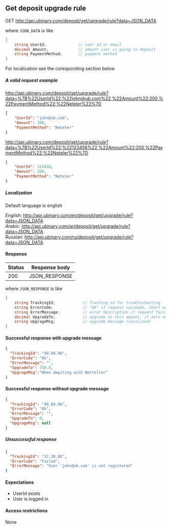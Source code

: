 ﻿## Get deposit upgrade rule

GET http://api.ubinary.com/deposit/get/upgrade/rule?data=JSON_DATA

where `JSON_DATA` is like

```C#
{
    string UserId;              // user id or email
    decimal Amount;             // amount user is going to deposit
    string PaymentMethod;       // payment method
}
```

For localication see the coresponding section below


##### A valid request example

http://api.ubinary.com/deposit/get/upgrade/rule?data=%7B%22UserId%22:%22john@ub.com%22,%22Amount%22:200,%22PaymentMethod%22:%22Neteler%22%7D

```json
{
    "UserId": "john@ub.com",
    "Amount": 200,
    "PaymentMethod": "Neteler"
}
```

http://api.ubinary.com/deposit/get/upgrade/rule?data=%7B%22UserId%22:%22123456%22,%22Amount%22:200,%22PaymentMethod%22:%22Neteler%22%7D

```json
{
    "UserId": 123456,
    "Amount": 200,
    "PaymentMethod": "Neteler"
}
```

##### Localization

Default language is english

*English*:  http://api.ubinary.com/en/deposit/get/upgrade/rule?data=JSON_DATA   
*Arabic*:  http://api.ubinary.com/ar/deposit/get/upgrade/rule?data=JSON_DATA   
*Russian*:  http://api.ubinary.com/ru/deposit/get/upgrade/rule?data=JSON_DATA   



#### Response

Status | Response body
-------|--------------
200    | JSON_RESPONSE

where `JSON_RESPONSE` is like

```C#
{
    string TrackingId;            // Tracking id for troubleshooting
    string ErrorCode;             // "Ok" if request succeeds, short error code if request fails
    string ErrorMessage;          // error description if request fails
    decimal UpgradeTo;            // upgrade to this amount, if zero no upgrade message is there
    string UpgrageMsg;            // upgrade message (localized)
}
```

#### Successful response with upgrade message 

```json
{
  "TrackingId": "99.89.96",
  "ErrorCode": "Ok",
  "ErrorMessage": "",
  "UpgradeTo": 750.0,
  "UpgrageMsg":"When depiting with Netteller"
}
```

#### Successful response without upgrade message 

```json
{
  "TrackingId": "99.89.96",
  "ErrorCode": "Ok",
  "ErrorMessage": "",
  "UpgradeTo": 0,
  "UpgrageMsg": null
}
```

##### Unsuccessful response

```json
{
  "TrackingId": "37.30.05",
  "ErrorCode": "Failed",
  "ErrorMessage": "User 'john@ub.com' is not registered"
}
```


#### Expectations

- UserId exists
- User is logged in


#### Access restrictions

None